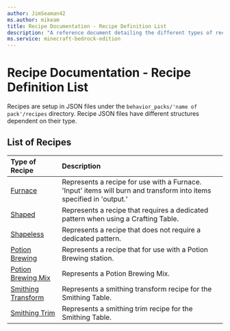 ```yaml
---
author: JimSeaman42
ms.author: mikeam
title: Recipe Documentation - Recipe Definition List
description: "A reference document detailing the different types of recipes that can be used by creators"
ms.service: minecraft-bedrock-edition
---
```


# Recipe Documentation - Recipe Definition List

Recipes are setup in JSON files under the `behavior_packs/'name of pack'/recipes` directory. Recipe JSON files have different structures dependent on their type.

## List of Recipes

|Type of Recipe |Description |
|:--------|:-------|
|[Furnace](RecipeDefinitions/minecraftRecipe_Furnace.md) |Represents a recipe for use with a Furnace. 'Input' items will burn and transform into items specified in 'output.'|
|[Shaped](RecipeDefinitions/minecraftRecipe_Shaped.md) |Represents a recipe that requires a dedicated pattern when using a Crafting Table. |
|[Shapeless](RecipeDefinitions/minecraftRecipe_Shapeless.md) |Represents a recipe that does not require a dedicated pattern.|
|[Potion Brewing](RecipeDefinitions/minecraftRecipe_PotionBrewing.md) |Represents a recipe that for use with a Potion Brewing station.|
|[Potion Brewing Mix](RecipeDefinitions/minecraftRecipe_PotionBrewingMix.md) |Represents a Potion Brewing Mix.|
|[Smithing Transform](RecipeDefinitions/minecraftRecipe_SmithingTransform.md) |Represents a smithing transform recipe for the Smithing Table.|
|[Smithing Trim](RecipeDefinitions/minecraftRecipe_SmithingTrim.md) |Represents a smithing trim recipe for the Smithing Table.|
